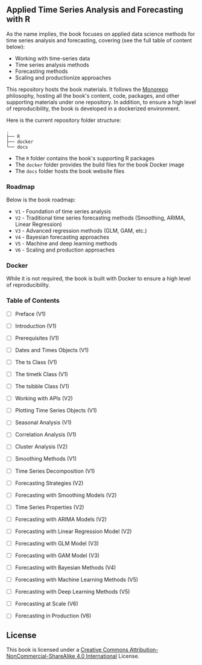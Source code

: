 ## Applied Time Series Analysis and Forecasting with R

As the name implies, the book focuses on applied data science methods for time series analysis and forecasting, covering (see the full table of content below):
* Working with time-series data 
* Time series analysis methods
* Forecasting methods
* Scaling and productionize approaches


This repository hosts the book materials. It follows the [Monorepo](https://en.wikipedia.org/wiki/Monorepo) philosophy, hosting all the book's content, code, packages, and other supporting materials under one repository. In addition, to ensure a high level of reproducibility, the book is developed in a dockerized environment.

Here is the current repository folder structure:

``` shell
.
├── R
├── docker
└── docs
```
- The `R` folder contains the book's supporting R packages
- The `docker` folder provides the build files for the book Docker image
- The `docs` folder hosts the book website files


### Roadmap
Below is the book roadmap:
* `V1` - Foundation of time series analysis
* `V2` - Traditional time series forecasting methods (Smoothing, ARIMA, Linear Regression)
* `V3` - Advanced regression methods (GLM, GAM, etc.)
* `V4` - Bayesian forecasting approaches
* `V5` - Machine and deep learning methods
* `V6` - Scaling and production approaches

### Docker
While it is not required, the book is built with Docker to ensure a high level of reproducibility. 


### Table of Contents 
- [ ] Preface (V1)
- [ ] Introduction (V1)
- [ ] Prerequisites (V1)
- [ ] Dates and Times Objects (V1)
- [ ] The ts Class (V1)
- [ ] The timetk Class (V1)
- [ ] The tsibble Class (V1)
- [ ] Working with APIs (V2)
- [ ] Plotting Time Series Objects (V1)
- [ ] Seasonal Analysis (V1)
- [ ] Correlation Analysis (V1)
- [ ] Cluster Analysis (V2)
- [ ] Smoothing Methods (V1)
- [ ] Time Series Decomposition (V1)
- [ ] Forecasting Strategies (V2)
- [ ] Forecasting with Smoothing Models (V2)
- [ ] Time Series Properties (V2)
- [ ] Forecasting with ARIMA Models (V2)
- [ ] Forecasting with Linear Regression Model (V2)
- [ ] Forecasting with GLM Model (V3)
- [ ] Forecasting with GAM Model (V3)
- [ ] Forecasting with Bayesian Methods (V4)
- [ ] Forecasting with Machine Learning Methods (V5)
- [ ] Forecasting with Deep Learning Methods (V5)
- [ ] Forecasting at Scale (V6)
- [ ] Forecasting in Production (V6)


## License

This book is licensed under a [Creative Commons Attribution-NonCommercial-ShareAlike 4.0 International](https://creativecommons.org/licenses/by-nc-sa/4.0/) License.